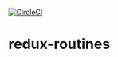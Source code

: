[![CircleCI](https://circleci.com/gh/samuelbriole/redux-routines.svg?style=svg&circle-token=af14fa72e790f9d3d58b696145a331aaae7ff952)](https://circleci.com/gh/samuelbriole/redux-routines)

# redux-routines
